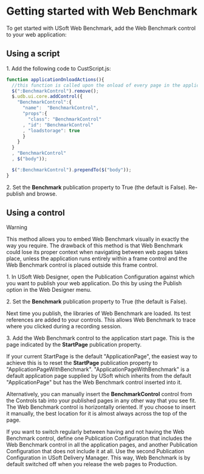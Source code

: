 # Getting started with Web Benchmark

To get started with USoft Web Benchmark, add the Web Benchmark control to your web application:

## Using a script

1. Add the following code to CustScript.js:

```js
function applicationOnloadActions(){
  //this function is called upon the onload of every page in the application
  $(":BenchmarkControl").remove();
  $.udb.ui.core.addControl({
    "BenchmarkControl":{
      "name":  "BenchmarkControl",
      "props":{
        "class": "BenchmarkControl"
      , "id": "BenchmarkControl"
      , "loadstorage": true
      }
    }
  }
  , "BenchmarkControl"
  , $("body"));

  $(":BenchmarkControl").prependTo($("body"));
}
```

2. Set the **Benchmark** publication property to True (the default is False). Re-publish and browse.

## Using a control

> [!WARNING]
> This method allows you to embed Web Benchmark visually in exactly the way you require. The drawback of this method is that Web Benchmark could lose its proper context when navigating between web pages takes place, unless the application runs entirely within a frame control and the Web Benchmark control is placed outside this frame control.

1. In USoft Web Designer, open the Publication Configuration against which you want to publish your web application. Do this by using the Publish option in the Web Designer menu.

2. Set the **Benchmark** publication property to True (the default is False).

Next time you publish, the libraries of Web Benchmark are loaded. Its test references are added to your controls. This allows Web Benchmark to trace where you clicked during a recording session.

3. Add the Web Benchmark control to the application start page. This is the page indicated by the **StartPage** publication property.

If your current StartPage is the default "ApplicationPage", the easiest way to achieve this is to reset the **StartPage** publication property to "ApplicationPageWithBenchmark". "ApplicationPageWithBenchmark" is a default application page supplied by USoft which inherits from the default "ApplicationPage" but has the Web Benchmark control inserted into it.

Alternatively, you can manually insert the **BenchmarkControl** control from the Controls tab into your published pages in any other way that you see fit. The Web Benchmark control is horizontally oriented. If you choose to insert it manually, the best location for it is almost always across the top of the page.

If you want to switch regularly between having and not having the Web Benchmark control, define one Publication Configuration that includes the Web Benchmark control in all the application pages, and another Publication Configuration that does not include it at all. Use the second Publication Configuration in USoft Delivery Manager. This way, Web Benchmark is by default switched off when you release the web pages to Production.